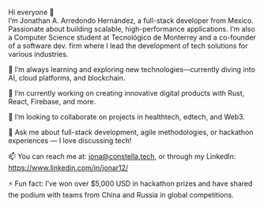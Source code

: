 Hi everyone 👋  
I’m Jonathan A. Arredondo Hernández, a full-stack developer from Mexico. Passionate about building scalable, high-performance applications. I’m also a Computer Science student at Tecnológico de Monterrey and a co-founder of a software dev. firm where I lead the development of tech solutions for various industries.  

🌱 I’m always learning and exploring new technologies—currently diving into AI, cloud platforms, and blockchain.  

🔭 I’m currently working on creating innovative digital products with Rust, React, Firebase, and more.  

👯 I’m looking to collaborate on projects in healthtech, edtech, and Web3.  

💬 Ask me about full-stack development, agile methodologies, or hackathon experiences — I love discussing tech!  

📫 You can reach me at: jona@constella.tech, or through my LinkedIn: https://www.linkedin.com/in/jonar12/  

⚡ Fun fact: I’ve won over $5,000 USD in hackathon prizes and have shared the podium with teams from China and Russia in global competitions.  

